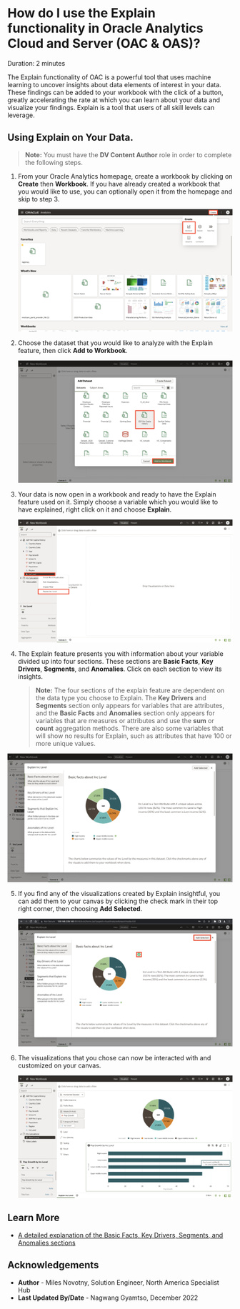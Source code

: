 # How do I use the Explain functionality in Oracle Analytics Cloud and Server (OAC & OAS)?
Duration: 2 minutes

The Explain functionality of OAC is a powerful tool that uses machine learning
to uncover insights about data elements of interest in your data. These findings can be added to
your workbook with the click of a button, greatly accelerating the rate at which you can
learn about your data and visualize your findings. Explain is a tool that users
of all skill levels can leverage.

## Using Explain on Your Data.
>**Note:** You must have the **DV Content Author** role in order to complete the following steps.


1. From your Oracle Analytics homepage, create a workbook by clicking on **Create** then **Workbook**. If
you have already created a workbook that you would like to use, you can optionally open it
from the homepage and skip to step 3.

    ![OAC Homepage](images/1-oac-home.png)

2. Choose the dataset that you would like to analyze with the Explain feature, then click **Add to Workbook**.

    ![OAC choose dataset](images/2-choose-dataset.png)

3. Your data is now open in a workbook and ready to have the Explain feature used on it. Simply choose a variable which
you would like to have explained, right click on it and choose **Explain**.

    ![OAC workbook choose variable](images/3-select-variable.png)

4. The Explain feature presents you with information about your variable divided up into four sections.
These sections are **Basic Facts**, **Key Drivers**, **Segments**, and **Anomalies**. Click on each section to view its insights.

    >**Note:** The four sections of the explain feature are dependent on the data type you choose to Explain. The **Key Drivers** and **Segments** section only appears for variables that are attributes, and the **Basic Facts** and **Anomalies** section only appears for variables that are measures or attributes and use the **sum** or **count** aggregation methods. There are also some variables that will show no results for Explain, such as attributes that have 100 or more unique values.

  ![OAC explain](images/4-explain-variable.png)

5. If you find any of the visualizations created by Explain insightful, you can add them to your canvas by clicking the
check mark in their top right corner, then choosing **Add Selected**.

    ![OAC explain choose visuals](images/5-add-explain-visuals.png)

6. The visualizations that you chose can now be interacted with and customized on your canvas.

    ![OAC explain visuals](images/6-view-explain-visuals.png)


## Learn More

* [A detailed explanation of the Basic Facts, Key Drivers, Segments, and Anomalies sections](https://docs.oracle.com/en/middleware/bi/analytics-desktop/bidvd/analyze-data-explain.html#GUID-1AE7FFB7-9DA5-40EF-A30A-5DC9DEED3D2D)

## Acknowledgements
* **Author** - Miles Novotny, Solution Engineer, North America Specialist Hub
* **Last Updated By/Date** - Nagwang Gyamtso, December 2022
